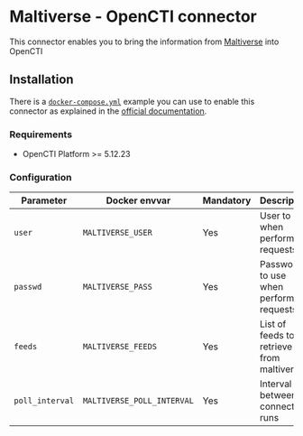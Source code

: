 # Maltiverse - OpenCTI connector

This connector enables you to bring the information from [Maltiverse](https://maltiverse.com) into OpenCTI

## Installation

There is a [`docker-compose.yml`](docker-compose.yml) example you can use to enable this connector as explained in the [official documentation](https://filigran.notion.site/Connectors-4586c588462d4a1fb5e661f2d9837db8).

### Requirements

- OpenCTI Platform >= 5.12.23

### Configuration

| Parameter                            | Docker envvar                       | Mandatory    | Description                                                                                                                                                |
| ------------------------------------ | ----------------------------------- | ------------ | ---------------------------------------------------------------------------------------------------------------------------------------------------------- |
| `user`                        | `MALTIVERSE_USER`                       | Yes          | User to use when perform requests                                                                                                                           |
| `passwd`                        | `MALTIVERSE_PASS`                       | Yes          | Password to use when perform requests                                                                                                                           |
| `feeds`                        | `MALTIVERSE_FEEDS`                       | Yes          | List of feeds to retrieve from maltiverse                                                                                                                           |
| `poll_interval`                        | `MALTIVERSE_POLL_INTERVAL`                       | Yes          | Interval between connector runs                                                                                                                           |
